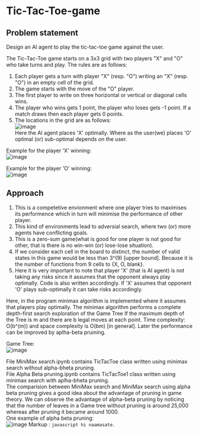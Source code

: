 # Tic-Tac-Toe-game

## Problem statement
Design an AI agent to play the tic-tac-toe game against the user. 

The Tic-Tac-Toe game starts on a 3x3 grid with two players "X" and "O" who take turns and play. 
The rules are as follows: 
  1) Each player gets a turn with player "X" (resp. "O") writing an "X" (resp. "O") in an empty cell of the grid. 
  2) The game starts with the move of the "O" player. 
  3) The first player to write on three horizontal or vertical or diagonal cells wins.
  4) The player who wins gets 1 point, the player who loses gets -1 point. If a match draws then each player gets 0 points.
  5) The locations in the grid are as follows:<br/>
     ![image](https://github.com/112101011/Tic-Tac-Toe-game/assets/111628378/9ab470a3-2758-477c-8006-2f8984612307) <br/>
Here the AI agent places 'X' optimally. Where as the user(we) places 'O' optimal (or) sub-optimal depends on the user.

Example for the player 'X' winning: <br/>
![image](https://github.com/112101011/Tic-Tac-Toe-game/assets/111628378/3d72b9ad-5b0e-4575-9529-6b53dd4b2ee7)

Example for the player 'O' winning: <br/>
![image](https://github.com/112101011/Tic-Tac-Toe-game/assets/111628378/678b7322-2a06-475b-8188-f69c99d98020)


## Approach

1) This is a competetive envionment where one player tries to maximises its performence which in turn will minimise the performance of other player.
2) This kind of environments lead to adversial search, where two (or) more agents have conflicting goals.
3) This is a zero-sum game(what is good for one player is not good for other, that is there is no win-win (or) lose-lose situation).
4) If we consider each cell in the board to distinct, the number of valid states in this game would be less than 3^(9) [upper bound]. Because it is the number of functions from 9 cells to {X, O, blank}.
5) Here it is very important to note that player 'X' (that is AI agent) is not taking any risks since it assumes that the opponent always play optimally. Code is also written accordingly. If 'X' assumes that opponent 'O' plays sub-optimally it can take risks accordingly.

Here, in the program minimax algorithm is implemented where it assumes that players play optimally. The minimax algorithm performs a complete 
depth-first search exploration of the Game Tree If the maximum depth of the Tree is m and there are b legal moves at each point. 
Time complexity: O(b^(m)) and space complexity is O(bm) [in general]. Later the performance can be improved by aplha-beta pruining. <br/>

Game Tree: <br/>
![image](https://github.com/112101011/Tic-Tac-Toe-game/assets/111628378/d60eaf4e-0c65-4cb4-bf75-69d5708e3b28) <br/>

File MiniMax search.ipynb contains TicTacToe class written using minimax search without alpha-bheta pruning. <br/>
File Alpha Beta pruning.ipynb contains TicTacToe1 class written using minimax search with aplha-bheta pruning. <br/>
The comparision between MiniMax search and MiniMax search using alpha beta pruning gives a good idea about the advantage of pruning in game theory. We can observe the advantage of alpha-beta pruning by noticing that the number of leaves in a Game tree without pruning is around 25,000 whereas after pruning it became around 1000.<br/>
One example of alpha beta pruning:<br/>
![image](https://github.com/112101011/Tic-Tac-Toe-game/assets/111628378/b5ebb189-ef22-4217-8fe5-34ccff698ab5)
Markup : ```javascript
hi naamasate.
         ```
